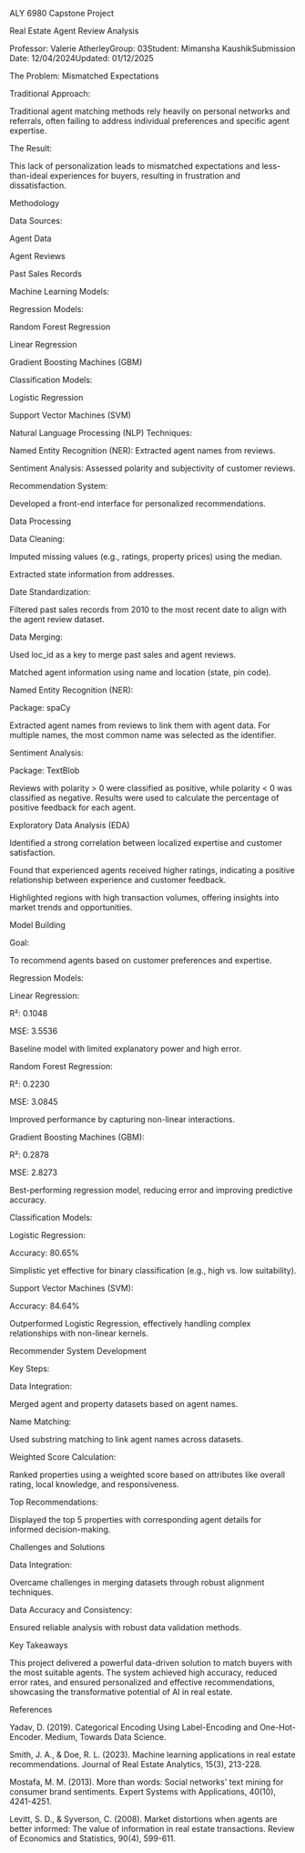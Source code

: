 ALY 6980 Capstone Project

Real Estate Agent Review Analysis

Professor: Valerie AtherleyGroup: 03Student: Mimansha KaushikSubmission Date: 12/04/2024Updated: 01/12/2025

The Problem: Mismatched Expectations

Traditional Approach:

Traditional agent matching methods rely heavily on personal networks and referrals, often failing to address individual preferences and specific agent expertise.

The Result:

This lack of personalization leads to mismatched expectations and less-than-ideal experiences for buyers, resulting in frustration and dissatisfaction.

Methodology

Data Sources:

Agent Data

Agent Reviews

Past Sales Records

Machine Learning Models:

Regression Models:

Random Forest Regression

Linear Regression

Gradient Boosting Machines (GBM)

Classification Models:

Logistic Regression

Support Vector Machines (SVM)

Natural Language Processing (NLP) Techniques:

Named Entity Recognition (NER): Extracted agent names from reviews.

Sentiment Analysis: Assessed polarity and subjectivity of customer reviews.

Recommendation System:

Developed a front-end interface for personalized recommendations.

Data Processing

Data Cleaning:

Imputed missing values (e.g., ratings, property prices) using the median.

Extracted state information from addresses.

Date Standardization:

Filtered past sales records from 2010 to the most recent date to align with the agent review dataset.

Data Merging:

Used loc_id as a key to merge past sales and agent reviews.

Matched agent information using name and location (state, pin code).

Named Entity Recognition (NER):

Package: spaCy

Extracted agent names from reviews to link them with agent data. For multiple names, the most common name was selected as the identifier.

Sentiment Analysis:

Package: TextBlob

Reviews with polarity > 0 were classified as positive, while polarity < 0 was classified as negative. Results were used to calculate the percentage of positive feedback for each agent.

Exploratory Data Analysis (EDA)

Identified a strong correlation between localized expertise and customer satisfaction.

Found that experienced agents received higher ratings, indicating a positive relationship between experience and customer feedback.

Highlighted regions with high transaction volumes, offering insights into market trends and opportunities.

Model Building

Goal:

To recommend agents based on customer preferences and expertise.

Regression Models:

Linear Regression:

R²: 0.1048

MSE: 3.5536

Baseline model with limited explanatory power and high error.

Random Forest Regression:

R²: 0.2230

MSE: 3.0845

Improved performance by capturing non-linear interactions.

Gradient Boosting Machines (GBM):

R²: 0.2878

MSE: 2.8273

Best-performing regression model, reducing error and improving predictive accuracy.

Classification Models:

Logistic Regression:

Accuracy: 80.65%

Simplistic yet effective for binary classification (e.g., high vs. low suitability).

Support Vector Machines (SVM):

Accuracy: 84.64%

Outperformed Logistic Regression, effectively handling complex relationships with non-linear kernels.

Recommender System Development

Key Steps:

Data Integration:

Merged agent and property datasets based on agent names.

Name Matching:

Used substring matching to link agent names across datasets.

Weighted Score Calculation:

Ranked properties using a weighted score based on attributes like overall rating, local knowledge, and responsiveness.

Top Recommendations:

Displayed the top 5 properties with corresponding agent details for informed decision-making.

Challenges and Solutions

Data Integration:

Overcame challenges in merging datasets through robust alignment techniques.

Data Accuracy and Consistency:

Ensured reliable analysis with robust data validation methods.

Key Takeaways

This project delivered a powerful data-driven solution to match buyers with the most suitable agents. The system achieved high accuracy, reduced error rates, and ensured personalized and effective recommendations, showcasing the transformative potential of AI in real estate.

References

Yadav, D. (2019). Categorical Encoding Using Label-Encoding and One-Hot-Encoder. Medium, Towards Data Science.

Smith, J. A., & Doe, R. L. (2023). Machine learning applications in real estate recommendations. Journal of Real Estate Analytics, 15(3), 213-228.

Mostafa, M. M. (2013). More than words: Social networks' text mining for consumer brand sentiments. Expert Systems with Applications, 40(10), 4241-4251.

Levitt, S. D., & Syverson, C. (2008). Market distortions when agents are better informed: The value of information in real estate transactions. Review of Economics and Statistics, 90(4), 599-611.

